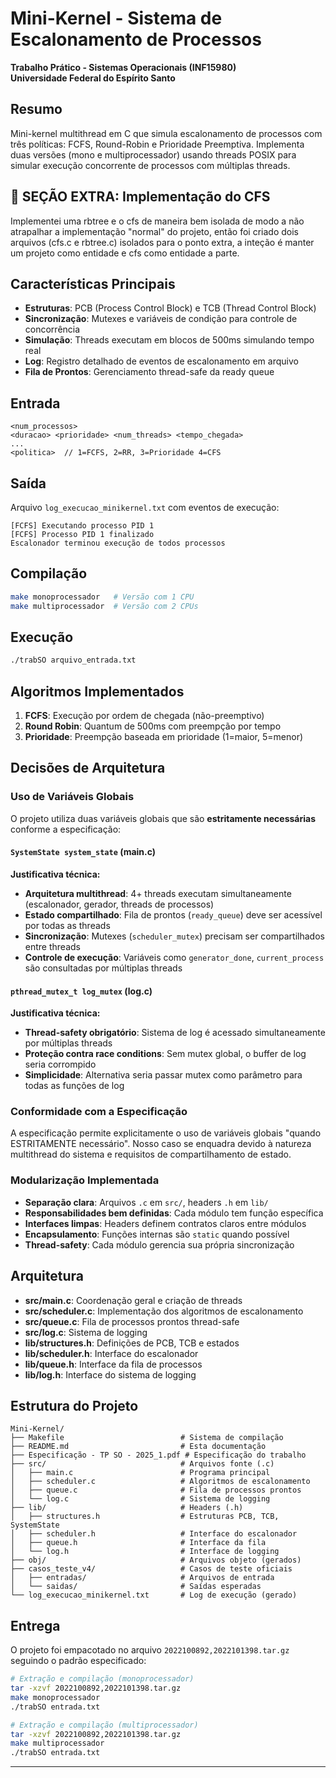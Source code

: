 # Mini-Kernel - Sistema de Escalonamento de Processos

**Trabalho Prático - Sistemas Operacionais (INF15980)**  
**Universidade Federal do Espírito Santo**

## Resumo

Mini-kernel multithread em C que simula escalonamento de processos com três políticas: FCFS, Round-Robin e Prioridade Preemptiva. Implementa duas versões (mono e multiprocessador) usando threads POSIX para simular execução concorrente de processos com múltiplas threads.

## 🚀 SEÇÃO EXTRA: Implementação do CFS
Implementei uma rbtree e o cfs de maneira bem isolada de modo a não atrapalhar a implementação "normal" do projeto, então foi criado dois arquivos (cfs.c e rbtree.c)
isolados para o ponto extra, a inteção é manter um projeto como entidade e cfs como entidade a parte.



## Características Principais

- **Estruturas**: PCB (Process Control Block) e TCB (Thread Control Block)
- **Sincronização**: Mutexes e variáveis de condição para controle de concorrência
- **Simulação**: Threads executam em blocos de 500ms simulando tempo real
- **Log**: Registro detalhado de eventos de escalonamento em arquivo
- **Fila de Prontos**: Gerenciamento thread-safe da ready queue

## Entrada

```
<num_processos>
<duracao> <prioridade> <num_threads> <tempo_chegada>
...
<politica>  // 1=FCFS, 2=RR, 3=Prioridade 4=CFS
```

## Saída

Arquivo `log_execucao_minikernel.txt` com eventos de execução:
```
[FCFS] Executando processo PID 1
[FCFS] Processo PID 1 finalizado
Escalonador terminou execução de todos processos
```

## Compilação

```bash
make monoprocessador   # Versão com 1 CPU
make multiprocessador  # Versão com 2 CPUs
```

## Execução

```bash
./trabSO arquivo_entrada.txt
```

## Algoritmos Implementados

1. **FCFS**: Execução por ordem de chegada (não-preemptivo)
2. **Round Robin**: Quantum de 500ms com preempção por tempo
3. **Prioridade**: Preempção baseada em prioridade (1=maior, 5=menor)

## Decisões de Arquitetura

### Uso de Variáveis Globais

O projeto utiliza duas variáveis globais que são **estritamente necessárias** conforme a especificação:

#### `SystemState system_state` (main.c)
**Justificativa técnica:**
- **Arquitetura multithread**: 4+ threads executam simultaneamente (escalonador, gerador, threads de processos)
- **Estado compartilhado**: Fila de prontos (`ready_queue`) deve ser acessível por todas as threads
- **Sincronização**: Mutexes (`scheduler_mutex`) precisam ser compartilhados entre threads
- **Controle de execução**: Variáveis como `generator_done`, `current_process` são consultadas por múltiplas threads

#### `pthread_mutex_t log_mutex` (log.c)
**Justificativa técnica:**
- **Thread-safety obrigatório**: Sistema de log é acessado simultaneamente por múltiplas threads
- **Proteção contra race conditions**: Sem mutex global, o buffer de log seria corrompido
- **Simplicidade**: Alternativa seria passar mutex como parâmetro para todas as funções de log

### Conformidade com a Especificação
A especificação permite explicitamente o uso de variáveis globais "quando ESTRITAMENTE necessário". 
Nosso caso se enquadra devido à natureza multithread do sistema e requisitos de compartilhamento de estado.

### Modularização Implementada
- **Separação clara**: Arquivos `.c` em `src/`, headers `.h` em `lib/`
- **Responsabilidades bem definidas**: Cada módulo tem função específica
- **Interfaces limpas**: Headers definem contratos claros entre módulos
- **Encapsulamento**: Funções internas são `static` quando possível
- **Thread-safety**: Cada módulo gerencia sua própria sincronização

## Arquitetura

- **src/main.c**: Coordenação geral e criação de threads
- **src/scheduler.c**: Implementação dos algoritmos de escalonamento
- **src/queue.c**: Fila de processos prontos thread-safe
- **src/log.c**: Sistema de logging
- **lib/structures.h**: Definições de PCB, TCB e estados
- **lib/scheduler.h**: Interface do escalonador
- **lib/queue.h**: Interface da fila de processos
- **lib/log.h**: Interface do sistema de logging

## Estrutura do Projeto

```
Mini-Kernel/
├── Makefile                          # Sistema de compilação
├── README.md                         # Esta documentação
├── Especificação - TP SO - 2025_1.pdf # Especificação do trabalho
├── src/                              # Arquivos fonte (.c)
│   ├── main.c                        # Programa principal
│   ├── scheduler.c                   # Algoritmos de escalonamento
│   ├── queue.c                       # Fila de processos prontos
│   └── log.c                         # Sistema de logging
├── lib/                              # Headers (.h)
│   ├── structures.h                  # Estruturas PCB, TCB, SystemState
│   ├── scheduler.h                   # Interface do escalonador
│   ├── queue.h                       # Interface da fila
│   └── log.h                         # Interface de logging
├── obj/                              # Arquivos objeto (gerados)
├── casos_teste_v4/                   # Casos de teste oficiais
│   ├── entradas/                     # Arquivos de entrada
│   └── saidas/                       # Saídas esperadas
└── log_execucao_minikernel.txt       # Log de execução (gerado)
```

## Entrega

O projeto foi empacotado no arquivo `2022100892,2022101398.tar.gz` seguindo o padrão especificado:

```bash
# Extração e compilação (monoprocessador)
tar -xzvf 2022100892,2022101398.tar.gz
make monoprocessador
./trabSO entrada.txt

# Extração e compilação (multiprocessador)
tar -xzvf 2022100892,2022101398.tar.gz
make multiprocessador
./trabSO entrada.txt
```

---
